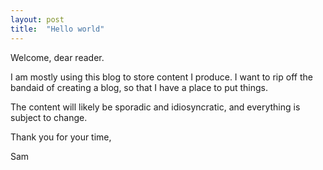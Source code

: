 ```yaml
---
layout: post
title:  "Hello world"
---
```


Welcome, dear reader.

I am mostly using this blog to store content I produce. I want to rip off the bandaid of creating a blog, so that I have a place to put things.

The content will likely be sporadic and idiosyncratic, and everything is subject to change.

Thank you for your time,

Sam
